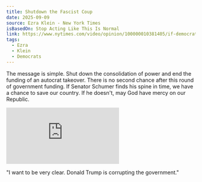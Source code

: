 ```yaml
---
title: Shutdown the Fascist Coup
date: 2025-09-09
source: Ezra Klein - New York Times
isBasedOn: Stop Acting Like This Is Normal
link: https://www.nytimes.com/video/opinion/100000010381405/if-democrats-have-a-better-plan-id-like-to-hear-it.html?smid=url-share
tags:
  - Ezra
  - Klein
  - Democrats
---
```

The message is simple. Shut down the consolidation of power and end the funding of an autocrat takeover. There is no second chance after this round of government funding. If Senator Schumer finds his spine in time, we have a chance to save our country. If he doesn't, may God have mercy on our Republic.

<div class="embed-container">
<iframe  src="https://www.youtube.com/embed/W3-0SpkF-V0?si=H8IyYg2ft3_5fVWm" title="YouTube video player" frameborder="0" allow="accelerometer; autoplay; clipboard-write; encrypted-media; gyroscope; picture-in-picture; web-share" referrerpolicy="strict-origin-when-cross-origin" allowfullscreen></iframe></div>

"I want to be very clear. Donald Trump is corrupting the government." 